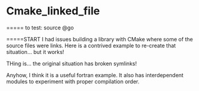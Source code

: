 # Cmake_linked_file

===== to test:
source @go

=====START
I had issues building a library with CMake where some of the source files were links.  Here is a contrived example to re-create that situation... but it works! 

THing is...  the original situation has broken symlinks!



Anyhow, I think it is a useful fortran example.  It also has interdependent modules to experiment with proper compilation order.


